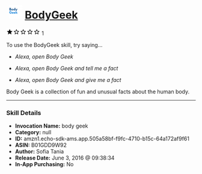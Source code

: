 # &nbsp;<img src="skill_icon" alt="BodyGeek icon" width="36"> [BodyGeek](http://alexa.amazon.com/#skills/amzn1.echo-sdk-ams.app.505a58bf-f9fc-4710-b15c-64a172af9f61)
![1 stars](../../images/ic_star_black_18dp_1x.png)![1 stars](../../images/ic_star_border_black_18dp_1x.png)![1 stars](../../images/ic_star_border_black_18dp_1x.png)![1 stars](../../images/ic_star_border_black_18dp_1x.png)![1 stars](../../images/ic_star_border_black_18dp_1x.png) 1

To use the BodyGeek skill, try saying...

* *Alexa, open Body Geek*

* *Alexa, open Body Geek and tell me a fact*

* *Alexa, open Body Geek and give me a fact*

Body Geek is a collection of fun and unusual facts about the human body.

***

### Skill Details

* **Invocation Name:** body geek
* **Category:** null
* **ID:** amzn1.echo-sdk-ams.app.505a58bf-f9fc-4710-b15c-64a172af9f61
* **ASIN:** B01GDD9W92
* **Author:** Sofia Tania
* **Release Date:** June 3, 2016 @ 09:38:34
* **In-App Purchasing:** No
